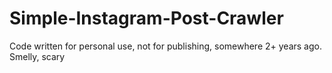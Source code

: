 # Simple-Instagram-Post-Crawler
Code written for personal use, not for publishing, somewhere 2+ years ago. Smelly, scary
